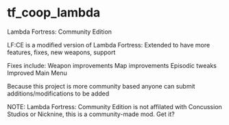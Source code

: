 # tf_coop_lambda
Lambda Fortress: Community Edition

LF:CE is a modified version of Lambda Fortress: Extended to have more features, fixes, new weapons, support

Fixes include:
Weapon improvements 
Map improvements
Episodic tweaks
Improved Main Menu


Because this project is more community based anyone can submit additions/modifications to be added

NOTE: Lambda Fortress: Community Edition is not affilated with Concussion Studios or Nicknine, this is a community-made mod. Get it?

